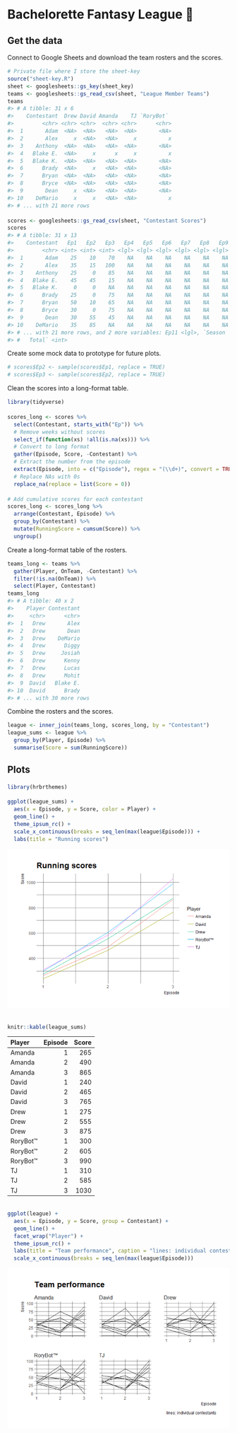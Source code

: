 Bachelorette Fantasy League :rose:
================

Get the data
------------

Connect to Google Sheets and download the team rosters and the scores.

``` r
# Private file where I store the sheet-key 
source("sheet-key.R")
sheet <- googlesheets::gs_key(sheet_key)
teams <- googlesheets::gs_read_csv(sheet, "League Member Teams")
teams
#> # A tibble: 31 x 6
#>    Contestant  Drew David Amanda    TJ `RoryBot`
#>         <chr> <chr> <chr>  <chr> <chr>      <chr>
#>  1       Adam  <NA>  <NA>   <NA>  <NA>       <NA>
#>  2       Alex     x  <NA>   <NA>     x          x
#>  3    Anthony  <NA>  <NA>   <NA>  <NA>       <NA>
#>  4   Blake E.  <NA>     x      x     x          x
#>  5   Blake K.  <NA>  <NA>   <NA>  <NA>       <NA>
#>  6      Brady  <NA>     x   <NA>  <NA>       <NA>
#>  7      Bryan  <NA>  <NA>   <NA>  <NA>       <NA>
#>  8      Bryce  <NA>  <NA>   <NA>  <NA>       <NA>
#>  9       Dean     x  <NA>   <NA>  <NA>       <NA>
#> 10    DeMario     x     x   <NA>  <NA>          x
#> # ... with 21 more rows

scores <- googlesheets::gs_read_csv(sheet, "Contestant Scores")
scores
#> # A tibble: 31 x 13
#>    Contestant   Ep1   Ep2   Ep3   Ep4   Ep5   Ep6   Ep7   Ep8   Ep9  Ep10
#>         <chr> <int> <int> <int> <lgl> <lgl> <lgl> <lgl> <lgl> <lgl> <lgl>
#>  1       Adam    25    10    70    NA    NA    NA    NA    NA    NA    NA
#>  2       Alex    35    15   100    NA    NA    NA    NA    NA    NA    NA
#>  3    Anthony    25     0    85    NA    NA    NA    NA    NA    NA    NA
#>  4   Blake E.    45    45    15    NA    NA    NA    NA    NA    NA    NA
#>  5   Blake K.     0     0    NA    NA    NA    NA    NA    NA    NA    NA
#>  6      Brady    25     0    75    NA    NA    NA    NA    NA    NA    NA
#>  7      Bryan    50    10    65    NA    NA    NA    NA    NA    NA    NA
#>  8      Bryce    30     0    75    NA    NA    NA    NA    NA    NA    NA
#>  9       Dean    30    55    45    NA    NA    NA    NA    NA    NA    NA
#> 10    DeMario    35    85    NA    NA    NA    NA    NA    NA    NA    NA
#> # ... with 21 more rows, and 2 more variables: Ep11 <lgl>, `Season
#> #   Total` <int>
```

Create some mock data to prototype for future plots.

``` r
# scores$Ep2 <- sample(scores$Ep1, replace = TRUE)
# scores$Ep3 <- sample(scores$Ep2, replace = TRUE)
```

Clean the scores into a long-format table.

``` r
library(tidyverse)

scores_long <- scores %>% 
  select(Contestant, starts_with("Ep")) %>% 
  # Remove weeks without scores
  select_if(function(xs) !all(is.na(xs))) %>% 
  # Convert to long format
  gather(Episode, Score, -Contestant) %>% 
  # Extract the number from the episode
  extract(Episode, into = c("Episode"), regex = "(\\d+)", convert = TRUE) %>% 
  # Replace NAs with 0s
  replace_na(replace = list(Score = 0))

# Add cumulative scores for each contestant
scores_long <- scores_long %>% 
  arrange(Contestant, Episode) %>% 
  group_by(Contestant) %>% 
  mutate(RunningScore = cumsum(Score)) %>% 
  ungroup()
```

Create a long-format table of the rosters.

``` r
teams_long <- teams %>% 
  gather(Player, OnTeam, -Contestant) %>% 
  filter(!is.na(OnTeam)) %>% 
  select(Player, Contestant)
teams_long
#> # A tibble: 40 x 2
#>    Player Contestant
#>     <chr>      <chr>
#>  1   Drew       Alex
#>  2   Drew       Dean
#>  3   Drew    DeMario
#>  4   Drew      Diggy
#>  5   Drew     Josiah
#>  6   Drew      Kenny
#>  7   Drew      Lucas
#>  8   Drew      Mohit
#>  9  David   Blake E.
#> 10  David      Brady
#> # ... with 30 more rows
```

Combine the rosters and the scores.

``` r
league <- inner_join(teams_long, scores_long, by = "Contestant")
league_sums <- league %>% 
  group_by(Player, Episode) %>% 
  summarise(Score = sum(RunningScore))
```

Plots
-----

``` r
library(hrbrthemes)

ggplot(league_sums) + 
  aes(x = Episode, y = Score, color = Player) + 
  geom_line() + 
  theme_ipsum_rc() + 
  scale_x_continuous(breaks = seq_len(max(league$Episode))) +
  labs(title = "Running scores")
```

![](README_files/figure-markdown_github/unnamed-chunk-6-1.png)

``` r

knitr::kable(league_sums)
```

| Player   |  Episode|  Score|
|:---------|--------:|------:|
| Amanda   |        1|    265|
| Amanda   |        2|    490|
| Amanda   |        3|    865|
| David    |        1|    240|
| David    |        2|    465|
| David    |        3|    765|
| Drew     |        1|    275|
| Drew     |        2|    555|
| Drew     |        3|    875|
| RoryBot™ |        1|    300|
| RoryBot™ |        2|    605|
| RoryBot™ |        3|    990|
| TJ       |        1|    310|
| TJ       |        2|    585|
| TJ       |        3|   1030|

``` r

ggplot(league) + 
  aes(x = Episode, y = Score, group = Contestant) + 
  geom_line() + 
  facet_wrap("Player") +
  theme_ipsum_rc() + 
  labs(title = "Team performance", caption = "lines: individual contestants") +
  scale_x_continuous(breaks = seq_len(max(league$Episode)))
```

![](README_files/figure-markdown_github/unnamed-chunk-6-2.png)
